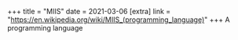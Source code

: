 +++
title = "MIIS"
date = 2021-03-06
[extra]
link = "https://en.wikipedia.org/wiki/MIIS_(programming_language)"
+++
A programming language

